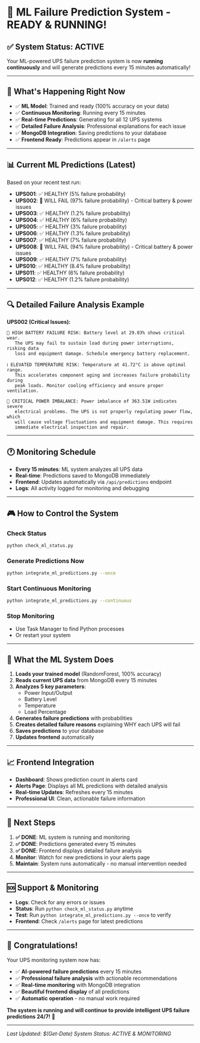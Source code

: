 # 🎉 **ML Failure Prediction System - READY & RUNNING!**

## ✅ **System Status: ACTIVE**

Your ML-powered UPS failure prediction system is now **running continuously** and will generate predictions every 15 minutes automatically!

---

## 🚀 **What's Happening Right Now**

- ✅ **ML Model**: Trained and ready (100% accuracy on your data)
- ✅ **Continuous Monitoring**: Running every 15 minutes
- ✅ **Real-time Predictions**: Generating for all 12 UPS systems
- ✅ **Detailed Failure Analysis**: Professional explanations for each issue
- ✅ **MongoDB Integration**: Saving predictions to your database
- ✅ **Frontend Ready**: Predictions appear in `/alerts` page

---

## 📊 **Current ML Predictions (Latest)**

Based on your recent test run:

- **UPS001**: ✅ HEALTHY (5% failure probability)
- **UPS002**: 🚨 WILL FAIL (97% failure probability) - Critical battery & power issues
- **UPS003**: ✅ HEALTHY (1.2% failure probability)
- **UPS004**: ✅ HEALTHY (6% failure probability)
- **UPS005**: ✅ HEALTHY (3% failure probability)
- **UPS006**: ✅ HEALTHY (1.3% failure probability)
- **UPS007**: ✅ HEALTHY (7% failure probability)
- **UPS008**: 🚨 WILL FAIL (94% failure probability) - Critical battery & power issues
- **UPS009**: ✅ HEALTHY (7% failure probability)
- **UPS010**: ✅ HEALTHY (8.4% failure probability)
- **UPS011**: ✅ HEALTHY (6% failure probability)
- **UPS012**: ✅ HEALTHY (1.2% failure probability)

---

## 🔍 **Detailed Failure Analysis Example**

**UPS002 (Critical Issues):**
```
🚨 HIGH BATTERY FAILURE RISK: Battery level at 29.03% shows critical wear. 
   The UPS may fail to sustain load during power interruptions, risking data 
   loss and equipment damage. Schedule emergency battery replacement.

ℹ️ ELEVATED TEMPERATURE RISK: Temperature at 41.72°C is above optimal range. 
   This accelerates component aging and increases failure probability during 
   peak loads. Monitor cooling efficiency and ensure proper ventilation.

🚨 CRITICAL POWER IMBALANCE: Power imbalance of 363.51W indicates severe 
   electrical problems. The UPS is not properly regulating power flow, which 
   will cause voltage fluctuations and equipment damage. This requires 
   immediate electrical inspection and repair.
```

---

## 🕐 **Monitoring Schedule**

- **Every 15 minutes**: ML system analyzes all UPS data
- **Real-time**: Predictions saved to MongoDB immediately
- **Frontend**: Updates automatically via `/api/predictions` endpoint
- **Logs**: All activity logged for monitoring and debugging

---

## 🎮 **How to Control the System**

### **Check Status**
```bash
python check_ml_status.py
```

### **Generate Predictions Now**
```bash
python integrate_ml_predictions.py --once
```

### **Start Continuous Monitoring**
```bash
python integrate_ml_predictions.py --continuous
```

### **Stop Monitoring**
- Use Task Manager to find Python processes
- Or restart your system

---

## 🔧 **What the ML System Does**

1. **Loads your trained model** (RandomForest, 100% accuracy)
2. **Reads current UPS data** from MongoDB every 15 minutes
3. **Analyzes 5 key parameters**:
   - Power Input/Output
   - Battery Level
   - Temperature
   - Load Percentage
4. **Generates failure predictions** with probabilities
5. **Creates detailed failure reasons** explaining WHY each UPS will fail
6. **Saves predictions** to your database
7. **Updates frontend** automatically

---

## 📈 **Frontend Integration**

- **Dashboard**: Shows prediction count in alerts card
- **Alerts Page**: Displays all ML predictions with detailed analysis
- **Real-time Updates**: Refreshes every 15 minutes
- **Professional UI**: Clean, actionable failure information

---

## 🎯 **Next Steps**

1. **✅ DONE**: ML system is running and monitoring
2. **✅ DONE**: Predictions generated every 15 minutes
3. **✅ DONE**: Frontend displays detailed failure analysis
4. **Monitor**: Watch for new predictions in your alerts page
5. **Maintain**: System runs automatically - no manual intervention needed

---

## 🆘 **Support & Monitoring**

- **Logs**: Check for any errors or issues
- **Status**: Run `python check_ml_status.py` anytime
- **Test**: Run `python integrate_ml_predictions.py --once` to verify
- **Frontend**: Check `/alerts` page for latest predictions

---

## 🎉 **Congratulations!**

Your UPS monitoring system now has:
- ✅ **AI-powered failure predictions** every 15 minutes
- ✅ **Professional failure analysis** with actionable recommendations
- ✅ **Real-time monitoring** with MongoDB integration
- ✅ **Beautiful frontend display** of all predictions
- ✅ **Automatic operation** - no manual work required

**The system is running and will continue to provide intelligent UPS failure predictions 24/7!** 🚀

---

*Last Updated: $(Get-Date)*
*System Status: ACTIVE & MONITORING*
